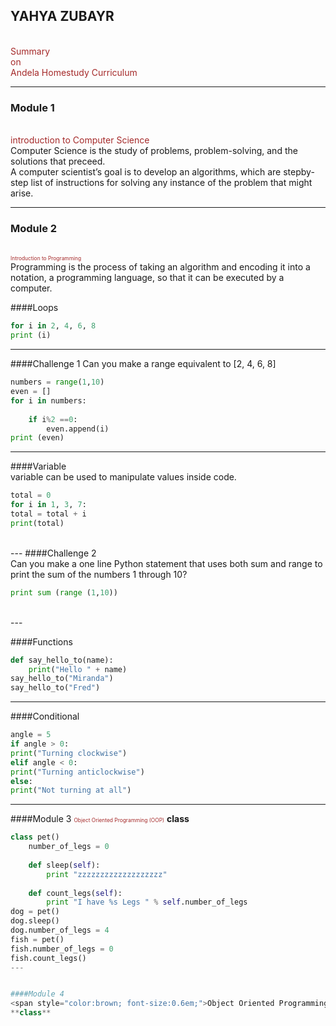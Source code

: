 

## YAHYA ZUBAYR
<br>
<span style="color:brown">Summary</span>
<br>
<span style="color:brown">on</span>
<br>
<span style="color:brown">Andela Homestudy Curriculum</span>

---

### Module 1
<br>
<span style="color:brown">introduction to Computer Science</span>
<br>
Computer Science is the study of problems, problem-solving, and the solutions that preceed.
<br>
A computer scientist’s goal is to develop an algorithms, which are stepby-
step list of instructions for solving any instance of the problem that might arise.

---


### Module 2
<br>
<span style="color:brown; font-size:0.6em;">Introduction to Programming</span>
<br>
Programming is the process of taking an algorithm and encoding it into a notation, a programming
language, so that it can be executed by a computer.

####Loops
```python
for i in 2, 4, 6, 8
print (i)
```
---
####Challenge 1
Can you make a range equivalent to [2, 4, 6, 8]
<br>
```python
numbers = range(1,10)
even = []
for i in numbers:
    
    if i%2 ==0:
        even.append(i)
print (even)
```

---
####Variable
<br>
variable can be used to manipulate values inside code.
```python
total = 0
for i in 1, 3, 7:
total = total + i
print(total)
```
<br>
---
####Challenge 2
<br>
Can you make a one line Python statement that uses both sum and range to print the sum of the numbers 1
through 10?
<br>

```python
print sum (range (1,10))
```
<br>
---

####Functions
<br>
```python
def say_hello_to(name):
	print("Hello " + name)
say_hello_to("Miranda")
say_hello_to("Fred")
```
---
####Conditional
<br>
```python
angle = 5
if angle > 0:
print("Turning clockwise")
elif angle < 0:
print("Turning anticlockwise")
else:
print("Not turning at all")
```

---
####Module 3
<span style="color:brown; font-size:0.6em;">Object Oriented Programming (OOP)</span>
**class**

```python
class pet()
	number_of_legs = 0
	
	def sleep(self):
		print "zzzzzzzzzzzzzzzzzzz"
		
	def count_legs(self):
		print "I have %s Legs " % self.number_of_legs
dog = pet()
dog.sleep()
dog.number_of_legs = 4
fish = pet()
fish.number_of_legs = 0
fish.count_legs()
---


####Module 4
<span style="color:brown; font-size:0.6em;">Object Oriented Programming (OOP)</span>
**class**


